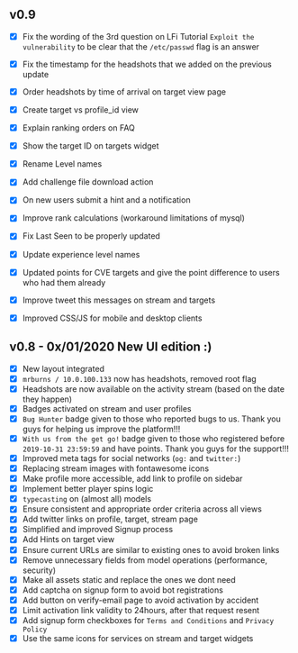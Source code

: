 ## v0.9
* [x] Fix the wording of the 3rd question on LFi Tutorial `Exploit the vulnerability` to be clear that the `/etc/passwd` flag is an answer
* [x] Fix the timestamp for the headshots that we added on the previous update
* [x] Order headshots by time of arrival on target view page
* [x] Create target vs profile_id view
* [x] Explain ranking orders on FAQ
* [x] Show the target ID on targets widget
* [x] Rename Level names
* [x] Add challenge file download action
* [x] On new users submit a hint and a notification
* [x] Improve rank calculations (workaround limitations of mysql)
* [x] Fix Last Seen to be properly updated
* [x] Update experience level names
* [x] Updated points for CVE targets and give the point difference to users who had them already
* [x] Improve tweet this messages on stream and targets
* [x] Improved CSS/JS for mobile and desktop clients


## v0.8 - 0x/01/2020 New UI edition :)
* [x] New layout integrated
* [x] `mrburns / 10.0.100.133` now has headshots, removed root flag
* [x] Headshots are now available on the activity stream (based on the date they happen)
* [x] Badges activated on stream and user profiles
* [x] `Bug Hunter` badge given to those who reported bugs to us. Thank you guys for helping us improve the platform!!!
* [x] `With us from the get go!` badge given to those who registered before `2019-10-31 23:59:59` and have points. Thank you guys for the support!!!
* [x] Improved meta tags for social networks (`og:` and `twitter:`)
* [x] Replacing stream images with fontawesome icons
* [x] Make profile more accessible, add link to profile on sidebar
* [x] Implement better player spins logic
* [x] `typecasting` on (almost all) models
* [x] Ensure consistent and appropriate order criteria across all views
* [x] Add twitter links on profile, target, stream page
* [x] Simplified and improved Signup process
* [x] Add Hints on target view
* [x] Ensure current URLs are similar to existing ones to avoid broken links
* [x] Remove unnecessary fields from model operations (performance, security)
* [x] Make all assets static and replace the ones we dont need
* [x] Add captcha on signup form to avoid bot registrations
* [x] Add button on verify-email page to avoid activation by accident
* [x] Limit activation link validity to 24hours, after that request resent
* [x] Add signup form checkboxes for `Terms and Conditions` and `Privacy Policy`
* [x] Use the same icons for services on stream and target widgets
